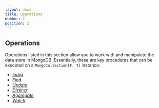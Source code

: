 ```yaml
---
layout: docs
title: Operations
number: 2
position: 2
---
```


## Operations

Operations listed in this section allow you to work with and manipulate the data store in MongoDB. 
Essentially, these are key procedures that can be executed on a `MongoCollection[F, T]` instance:
- *[Index](./operations/indexes.html)*
- *[Find](./operations/find.html)*
- *[Update](./operations/update.html)*
- *[Distinct](./operations/distinct.html)*
- *[Aggregate](./operations/aggregate.html)*
- *[Watch](./operations/watch.html)*